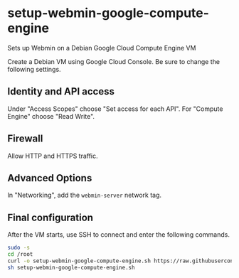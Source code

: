 # setup-webmin-google-compute-engine
Sets up Webmin on a Debian Google Cloud Compute Engine VM

Create a Debian VM using Google Cloud Console. Be sure to change the following settings.

## Identity and API access

Under "Access Scopes" choose "Set access for each API". For "Compute Engine" choose "Read Write".

## Firewall

Allow HTTP and HTTPS traffic.

## Advanced Options

In "Networking", add the `webmin-server` network tag.

## Final configuration

After the VM starts, use SSH to connect and enter the following commands.

```bash
sudo -s
cd /root
curl -o setup-webmin-google-compute-engine.sh https://raw.githubusercontent.com/nic-brian/setup-webmin-google-compute-engine/main/main-script.sh
sh setup-webmin-google-compute-engine.sh
```
